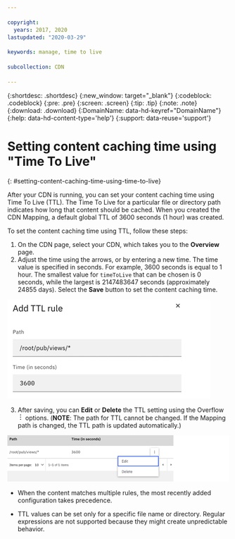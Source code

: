 ```yaml
---

copyright:
  years: 2017, 2020
lastupdated: "2020-03-29"

keywords: manage, time to live

subcollection: CDN

---
```


{:shortdesc: .shortdesc}
{:new_window: target="_blank"}
{:codeblock: .codeblock}
{:pre: .pre}
{:screen: .screen}
{:tip: .tip}
{:note: .note}
{:download: .download}
{:DomainName: data-hd-keyref="DomainName"}
{:help: data-hd-content-type='help'}
{:support: data-reuse='support'}

# Setting content caching time using "Time To Live"
{: #setting-content-caching-time-using-time-to-live}

After your CDN is running, you can set your content caching time using Time To Live (TTL). The Time To Live for a particular file or directory path indicates how long that content should be cached. When you created the CDN Mapping, a default global TTL of 3600 seconds (1 hour) was created.

To set the content caching time using TTL, follow these steps:

1. On the CDN page, select your CDN, which takes you to the **Overview** page.
2. Adjust the time using the arrows, or by entering a new time. The time value is specified in seconds. For example, 3600 seconds is equal to 1 hour. The smallest value for `timeToLive` that can be chosen is 0 seconds, while the largest is 2147483647 seconds (approximately 24855 days). Select the **Save** button to set the content caching time.

  ![Adding ttl](images/adding-path.png)

3. After saving, you can **Edit** or **Delete** the TTL setting using the Overflow ![Overflow menu](images/overflow.png) options. (**NOTE**: The path for TTL cannot be changed. If the Mapping path is changed, the TTL path is updated automatically.)

  ![Edit or delete ttl](images/edit-delete-ttl-setting.png)

  * When the content matches multiple rules, the most recently added configuration takes precedence.

  * TTL values can be set only for a specific file name or directory. Regular expressions are not supported because they might create unpredictable behavior.
